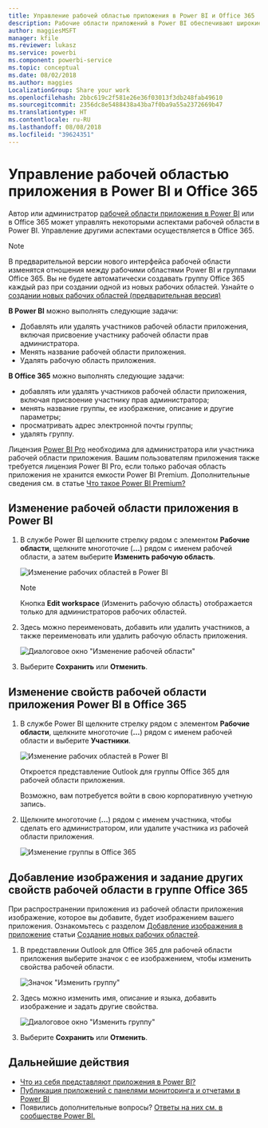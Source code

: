 ```yaml
---
title: Управление рабочей областью приложения в Power BI и Office 365
description: Рабочие области приложений в Power BI обеспечивают широкие возможности для совместной работы на основе групп Office 365. Вы можете управлять рабочими областями приложений в Power BI и в Office 365.
author: maggiesMSFT
manager: kfile
ms.reviewer: lukasz
ms.service: powerbi
ms.component: powerbi-service
ms.topic: conceptual
ms.date: 08/02/2018
ms.author: maggies
LocalizationGroup: Share your work
ms.openlocfilehash: 2bbc619c2f581e26e36f03013f3db248fab49610
ms.sourcegitcommit: 2356dc8e5488438a43ba7f0ba9a55a2372669b47
ms.translationtype: HT
ms.contentlocale: ru-RU
ms.lasthandoff: 08/08/2018
ms.locfileid: "39624351"
---
```

# <a name="manage-your-app-workspace-in-power-bi-and-office-365"></a>Управление рабочей областью приложения в Power BI и Office 365
Автор или администратор [рабочей области приложения в Power BI](service-install-use-apps.md) или в Office 365 может управлять некоторыми аспектами рабочей области в Power BI. Управление другими аспектами осуществляется в Office 365. 

> [!NOTE]
> В предварительной версии нового интерфейса рабочей области изменятся отношения между рабочими областями Power BI и группами Office 365. Вы не будете автоматически создавать группу Office 365 каждый раз при создании одной из новых рабочих областей. Узнайте о [создании новых рабочих областей (предварительная версия)](service-create-the-new-workspaces.md)

**В Power BI** можно выполнять следующие задачи:

* Добавлять или удалять участников рабочей области приложения, включая присвоение участнику рабочей области прав администратора.
* Менять название рабочей области приложения.
* Удалять рабочую область приложения.

**В Office 365** можно выполнять следующие задачи:

* добавлять или удалять участников рабочей области приложения, включая присвоение участнику прав администратора;
* менять название группы, ее изображение, описание и другие параметры;
* просматривать адрес электронной почты группы;
* удалять группу.

Лицензия [Power BI Pro](service-free-vs-pro.md) необходима для администратора или участника рабочей области приложения. Вашим пользователям приложения также требуется лицензия Power BI Pro, если только рабочая область приложения не хранится емкости Power BI Premium. Дополнительные сведения см. в статье [Что такое Power BI Premium?](service-premium.md)

## <a name="edit-your-app-workspace-in-power-bi"></a>Изменение рабочей области приложения в Power BI
1. В службе Power BI щелкните стрелку рядом с элементом **Рабочие области**, щелкните многоточие (**…**) рядом с именем рабочей области, а затем выберите **Изменить рабочую область**. 
   
   ![Изменение рабочих областей в Power BI](media/service-manage-app-workspace-in-power-bi-and-office-365/power-bi-app-ellipsis.png)
   
   > [!NOTE]
   > Кнопка **Edit workspace** (Изменить рабочую область) отображается только для администраторов рабочих областей.
   > 
   > 
2. Здесь можно переименовать, добавить или удалить участников, а также переименовать или удалить рабочую область приложения. 
   
   ![Диалоговое окно "Изменение рабочей области"](media/service-manage-app-workspace-in-power-bi-and-office-365/power-bi-app-edit-workspace.png)
3. Выберите **Сохранить** или **Отменить**.

## <a name="edit-power-bi-app-workspace-properties-in-office-365"></a>Изменение свойств рабочей области приложения Power BI в Office 365
1. В службе Power BI щелкните стрелку рядом с элементом **Рабочие области**, щелкните многоточие (**…**) рядом с именем рабочей области и выберите **Участники**. 
   
   ![Изменение рабочих областей в Power BI](media/service-manage-app-workspace-in-power-bi-and-office-365/power-bi-app-ellipsis.png)
   
   Откроется представление Outlook для группы Office 365 для рабочей области приложения.
   
   Возможно, вам потребуется войти в свою корпоративную учетную запись.
2. Щелкните многоточие (**…**) рядом с именем участника, чтобы сделать его администратором, или удалите участника из рабочей области приложения. 
   
   ![Изменение группы в Office 365](media/service-manage-app-workspace-in-power-bi-and-office-365/pbi_managegroupo365.png)

## <a name="add-an-image-and-set-other-workspace-properties-in-the-office-365-group"></a>Добавление изображения и задание других свойств рабочей области в группе Office 365
При распространении приложения из рабочей области приложения изображение, которое вы добавите, будет изображением вашего приложения. Ознакомьтесь с разделом [Добавление изображения в приложение](service-create-workspaces.md#add-an-image-to-your-office-365-app-workspace-optional) статьи [Создание новых рабочих областей](service-create-workspaces.md).

1. В представлении Outlook для Office 365 для рабочей области приложения выберите значок с ее изображением, чтобы изменить свойства рабочей области.
   
   ![Значок "Изменить группу"](media/service-manage-app-workspace-in-power-bi-and-office-365/pbi_editgroupo365.png)
2. Здесь можно изменить имя, описание и языка, добавить изображение и задать другие свойства.
   
   ![Диалоговое окно "Изменить группу"](media/service-manage-app-workspace-in-power-bi-and-office-365/pbi_editgrpo365dialog.png)
3. Выберите **Сохранить** или **Отменить**.

## <a name="next-steps"></a>Дальнейшие действия
* [Что из себя представляют приложения в Power BI?](service-install-use-apps.md)
* [Публикация приложений с панелями мониторинга и отчетами в Power BI](service-create-distribute-apps.md)
* Появились дополнительные вопросы? [Ответы на них см. в сообществе Power BI.](http://community.powerbi.com/)

